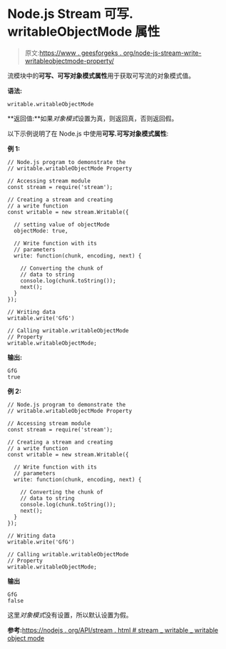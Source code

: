 # Node.js Stream 可写. writableObjectMode 属性

> 原文:[https://www . geesforgeks . org/node-js-stream-write-writableobjectmode-property/](https://www.geeksforgeeks.org/node-js-stream-writable-writableobjectmode-property/)

流模块中的**可写、可写对象模式属性**用于获取可写流的对象模式值。

**语法:**

```
writable.writableObjectMode 
```

**返回值:**如果*对象模式*设置为真，则返回真，否则返回假。

以下示例说明了在 Node.js 中使用**可写.可写对象模式属性**:

**例 1:**

```
// Node.js program to demonstrate the     
// writable.writableObjectMode Property

// Accessing stream module
const stream = require('stream');

// Creating a stream and creating 
// a write function
const writable = new stream.Writable({

  // setting value of objectMode
  objectMode: true,

  // Write function with its 
  // parameters
  write: function(chunk, encoding, next) {

    // Converting the chunk of
    // data to string
    console.log(chunk.toString());
    next();
  }
});

// Writing data
writable.write('GfG')

// Calling writable.writableObjectMode 
// Property
writable.writableObjectMode;
```

**输出:**

```
GfG
true

```

**例 2:**

```
// Node.js program to demonstrate the     
// writable.writableObjectMode Property

// Accessing stream module
const stream = require('stream');

// Creating a stream and creating 
// a write function
const writable = new stream.Writable({

  // Write function with its 
  // parameters
  write: function(chunk, encoding, next) {

    // Converting the chunk of
    // data to string
    console.log(chunk.toString());
    next();
  }
});

// Writing data
writable.write('GfG')

// Calling writable.writableObjectMode 
// Property
writable.writableObjectMode;
```

**输出**

```
GfG
false

```

这里*对象模式*没有设置，所以默认设置为假。

**参考:**[https://nodejs . org/API/stream . html # stream _ writable _ writable object mode](https://nodejs.org/api/stream.html#stream_writable_writableobjectmode)